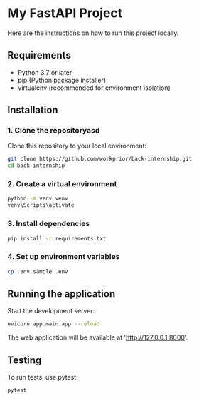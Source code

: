 # My FastAPI Project

Here are the instructions on how to run this project locally.

## Requirements

- Python 3.7 or later
- pip (Python package installer)
- virtualenv (recommended for environment isolation)

## Installation

### 1. Clone the repositoryasd

Clone this repository to your local environment:

```bash
git clone https://github.com/workprior/back-internship.git
cd back-internship
```

### 2. Create a virtual environment

```bash
python -m venv venv
venv\Scripts\activate
```

### 3. Install dependencies

```bash
pip install -r requirements.txt
```
### 4. Set up environment variables

```bash
cp .env.sample .env
```
## Running the application

Start the development server:
```bash
uvicorn app.main:app --reload
```
The web application will be available at 'http://127.0.0.1:8000'.

## Testing

To run tests, use pytest:
```bash
pytest
```